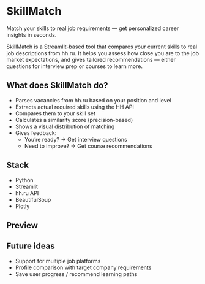 # SkillMatch
Match your skills to real job requirements — get personalized career insights in seconds.

SkillMatch is a Streamlit-based tool that compares your current skills to real job descriptions from hh.ru. It helps you assess how close you are to the job market expectations, and gives tailored recommendations — either questions for interview prep or courses to learn more.

## What does SkillMatch do?

- Parses vacancies from hh.ru based on your position and level
- Extracts actual required skills using the HH API
- Compares them to your skill set
- Calculates a similarity score (precision-based)
- Shows a visual distribution of matching
- Gives feedback:
  - You’re ready? → Get interview questions
  - Need to improve? → Get course recommendations
 
## Stack

- Python 
- Streamlit
- hh.ru API
- BeautifulSoup
- Plotly

## Preview


## Future ideas

- Support for multiple job platforms
- Profile comparison with target company requirements
- Save user progress / recommend learning paths
